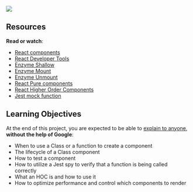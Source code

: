 ![](https://s3.amazonaws.com/alx-intranet.hbtn.io/uploads/medias/2019/12/7953d594b3ffc14201f5.jpeg?X-Amz-Algorithm=AWS4-HMAC-SHA256&X-Amz-Credential=AKIARDDGGGOUSBVO6H7D%2F20220516%2Fus-east-1%2Fs3%2Faws4_request&X-Amz-Date=20220516T202427Z&X-Amz-Expires=86400&X-Amz-SignedHeaders=host&X-Amz-Signature=0b7585a2db1f3997bcbc182cbfdd6c273aba6264e46c5dbc6686154206e648aa)

## Resources

**Read or watch**:

*   [React components](/rltoken/IrcQvhQGFPwpdXcHUABB2Q "React components")
*   [React Developer Tools](/rltoken/ISa2LQiraDIOLg6hSp6GqA "React Developer Tools")
*   [Enzyme Shallow](/rltoken/R4sY6vv0_EZi5BwskKwOLg "Enzyme Shallow")
*   [Enzyme Mount](/rltoken/-cuX84kIn3EWCuJNx-P74A "Enzyme Mount")
*   [Enzyme Unmount](/rltoken/yQlfthRXFmRQHkNSDzMTag "Enzyme Unmount")
*   [React Pure components](/rltoken/Gh0DlzkLKh3By0iqazCb0w "React Pure components")
*   [React Higher Order Components](/rltoken/Id5pqv5MP6WUcpBd7YyeLw "React Higher Order Components")
*   [Jest mock function](/rltoken/W0QL_4bEjld02Hr2-qQYrw "Jest mock function")

## Learning Objectives

At the end of this project, you are expected to be able to [explain to anyone](/rltoken/w6DKlR6TVg7RkMN-ym12Kw "explain to anyone"), **without the help of Google**:

*   When to use a Class or a function to create a component
*   The lifecycle of a Class component
*   How to test a component
*   How to utilize a Jest spy to verify that a function is being called correctly
*   What an HOC is and how to use it
*   How to optimize performance and control which components to render

